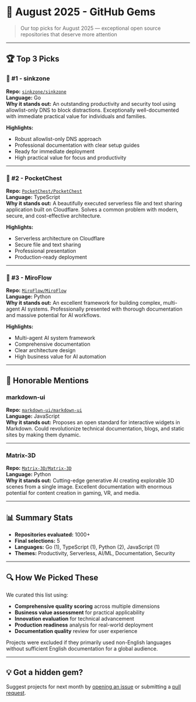 # 📅 August 2025 - GitHub Gems

> Our top picks for August 2025 — exceptional open source repositories that deserve more attention

---

## 🏆 Top 3 Picks

### 🥇 #1 - sinkzone
**Repo:** [`sinkzone/sinkzone`](https://github.com/sinkzone/sinkzone)  
**Language:** Go  
**Why it stands out:** An outstanding productivity and security tool using allowlist-only DNS to block distractions. Exceptionally well-documented with immediate practical value for individuals and families.

**Highlights:**
- Robust allowlist-only DNS approach
- Professional documentation with clear setup guides
- Ready for immediate deployment
- High practical value for focus and productivity

---

### 🥈 #2 - PocketChest
**Repo:** [`PocketChest/PocketChest`](https://github.com/PocketChest/PocketChest)  
**Language:** TypeScript  
**Why it stands out:** A beautifully executed serverless file and text sharing application built on Cloudflare. Solves a common problem with modern, secure, and cost-effective architecture.

**Highlights:**
- Serverless architecture on Cloudflare
- Secure file and text sharing
- Professional presentation
- Production-ready deployment

---

### 🥉 #3 - MiroFlow
**Repo:** [`MiroFlow/MiroFlow`](https://github.com/MiroFlow/MiroFlow)  
**Language:** Python  
**Why it stands out:** An excellent framework for building complex, multi-agent AI systems. Professionally presented with thorough documentation and massive potential for AI workflows.

**Highlights:**
- Multi-agent AI system framework
- Comprehensive documentation
- Clear architecture design
- High business value for AI automation

---

## 🔖 Honorable Mentions

### markdown-ui
**Repo:** [`markdown-ui/markdown-ui`](https://github.com/markdown-ui/markdown-ui)  
**Language:** JavaScript  
**Why it stands out:** Proposes an open standard for interactive widgets in Markdown. Could revolutionize technical documentation, blogs, and static sites by making them dynamic.

---

### Matrix-3D
**Repo:** [`Matrix-3D/Matrix-3D`](https://github.com/Matrix-3D/Matrix-3D)  
**Language:** Python  
**Why it stands out:** Cutting-edge generative AI creating explorable 3D scenes from a single image. Excellent documentation with enormous potential for content creation in gaming, VR, and media.

---

## 📊 Summary Stats

- **Repositories evaluated:** 1000+
- **Final selections:** 5
- **Languages:** Go (1), TypeScript (1), Python (2), JavaScript (1)
- **Themes:** Productivity, Serverless, AI/ML, Documentation, Security

---

## 🔍 How We Picked These

We curated this list using:
- **Comprehensive quality scoring** across multiple dimensions
- **Business value assessment** for practical applicability  
- **Innovation evaluation** for technical advancement
- **Production readiness** analysis for real-world deployment
- **Documentation quality** review for user experience

Projects were excluded if they primarily used non-English languages without sufficient English documentation for a global audience.

---

## 💡 Got a hidden gem?

Suggest projects for next month by [opening an issue](https://github.com/sergioalmela/underrated-github-gems/issues) or submitting a [pull request](https://github.com/sergioalmela/underrated-github-gems/pulls).